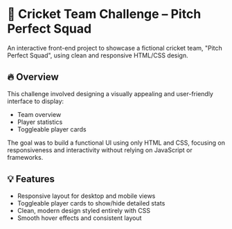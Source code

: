 # 🏏 Cricket Team Challenge – Pitch Perfect Squad

An interactive front-end project to showcase a fictional cricket team, "Pitch Perfect Squad", using clean and responsive HTML/CSS design.

## 🔥 Overview
This challenge involved designing a visually appealing and user-friendly interface to display:
- Team overview
- Player statistics
- Toggleable player cards

The goal was to build a functional UI using only HTML and CSS, focusing on responsiveness and interactivity without relying on JavaScript or frameworks.

## 💡 Features
- Responsive layout for desktop and mobile views
- Toggleable player cards to show/hide detailed stats
- Clean, modern design styled entirely with CSS
- Smooth hover effects and consistent layout
